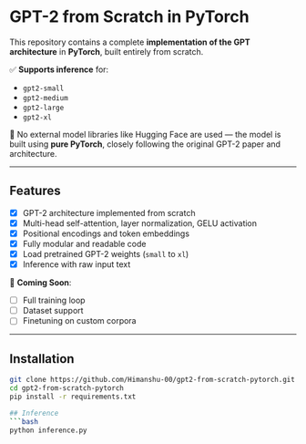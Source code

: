 # GPT-2 from Scratch in PyTorch

This repository contains a complete **implementation of the GPT architecture** in **PyTorch**, built entirely from scratch.

✅ **Supports inference** for:
- `gpt2-small`
- `gpt2-medium`
- `gpt2-large`
- `gpt2-xl`

📌 No external model libraries like Hugging Face are used — the model is built using **pure PyTorch**, closely following the original GPT-2 paper and architecture.

---

## Features

- [x] GPT-2 architecture implemented from scratch
- [x] Multi-head self-attention, layer normalization, GELU activation
- [x] Positional encodings and token embeddings
- [x] Fully modular and readable code
- [x] Load pretrained GPT-2 weights (`small` to `xl`)
- [x] Inference with raw input text

🔧 **Coming Soon**:
- [ ] Full training loop
- [ ] Dataset support
- [ ] Finetuning on custom corpora

---

## Installation

```bash
git clone https://github.com/Himanshu-00/gpt2-from-scratch-pytorch.git
cd gpt2-from-scratch-pytorch
pip install -r requirements.txt

## Inference
```bash
python inference.py


